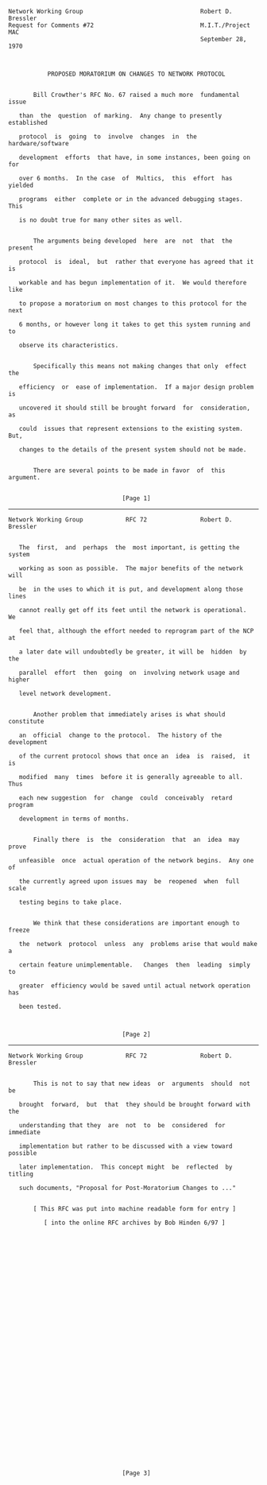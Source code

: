     Network Working Group                                 Robert D. Bressler
    Request for Comments #72                              M.I.T./Project MAC
                                                          September 28, 1970



               PROPOSED MORATORIUM ON CHANGES TO NETWORK PROTOCOL


           Bill Crowther's RFC No. 67 raised a much more  fundamental  issue

       than  the  question  of marking.  Any change to presently established

       protocol  is  going  to  involve  changes  in  the  hardware/software

       development  efforts  that have, in some instances, been going on for

       over 6 months.  In the case  of  Multics,  this  effort  has  yielded

       programs  either  complete or in the advanced debugging stages.  This

       is no doubt true for many other sites as well.


           The arguments being developed  here  are  not  that  the  present

       protocol  is  ideal,  but  rather that everyone has agreed that it is

       workable and has begun implementation of it.  We would therefore like

       to propose a moratorium on most changes to this protocol for the next

       6 months, or however long it takes to get this system running and  to

       observe its characteristics.


           Specifically this means not making changes that only  effect  the

       efficiency  or  ease of implementation.  If a major design problem is

       uncovered it should still be brought forward  for  consideration,  as

       could  issues that represent extensions to the existing system.  But,

       changes to the details of the present system should not be made.


           There are several points to be made in favor  of  this  argument.


                                    [Page 1]

------------------------------------------------------------------------

``` newpage
Network Working Group            RFC 72               Robert D. Bressler


   The  first,  and  perhaps  the  most important, is getting the system

   working as soon as possible.  The major benefits of the network  will

   be  in the uses to which it is put, and development along those lines

   cannot really get off its feet until the network is operational.   We

   feel that, although the effort needed to reprogram part of the NCP at

   a later date will undoubtedly be greater, it will be  hidden  by  the

   parallel  effort  then  going  on  involving network usage and higher

   level network development.


       Another problem that immediately arises is what should constitute

   an  official  change to the protocol.  The history of the development

   of the current protocol shows that once an  idea  is  raised,  it  is

   modified  many  times  before it is generally agreeable to all.  Thus

   each new suggestion  for  change  could  conceivably  retard  program

   development in terms of months.


       Finally there  is  the  consideration  that  an  idea  may  prove

   unfeasible  once  actual operation of the network begins.  Any one of

   the currently agreed upon issues may  be  reopened  when  full  scale

   testing begins to take place.


       We think that these considerations are important enough to freeze

   the  network  protocol  unless  any  problems arise that would make a

   certain feature unimplementable.   Changes  then  leading  simply  to

   greater  efficiency would be saved until actual network operation has

   been tested.



                                [Page 2]
```

------------------------------------------------------------------------

``` newpage
Network Working Group            RFC 72               Robert D. Bressler


       This is not to say that new ideas  or  arguments  should  not  be

   brought  forward,  but  that  they should be brought forward with the

   understanding that they  are  not  to  be  considered  for  immediate

   implementation but rather to be discussed with a view toward possible

   later implementation.  This concept might  be  reflected  by  titling

   such documents, "Proposal for Post-Moratorium Changes to ..."


       [ This RFC was put into machine readable form for entry ]

          [ into the online RFC archives by Bob Hinden 6/97 ]



































                                [Page 3]
```
